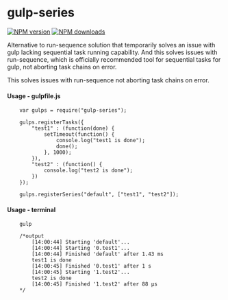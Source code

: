 gulp-series
===============
[![NPM version](https://badge.fury.io/js/gulp-series.svg)](https://badge.fury.io/js/gulp-series)
[![NPM downloads](https://img.shields.io/npm/dm/gulp-series.svg?style=flat)](https://www.npmjs.org/package/gulp-series)

Alternative to run-sequence solution that temporarily solves an issue with gulp lacking sequential task running capability. And this solves issues with run-sequence, which is officially recommended tool for sequential tasks for gulp, not aborting task chains on error.

This solves issues with run-sequence not aborting task chains on error.

#### Usage - gulpfile.js

		var gulps = require("gulp-series");

		gulps.registerTasks({
			"test1" : (function(done) {
				setTimeout(function() {
					console.log("test1 is done");
					done();
				}, 1000);
			}),
			"test2" : (function() {
				console.log("test2 is done");
			})
		});

		gulps.registerSeries("default", ["test1", "test2"]);


#### Usage - terminal

		gulp

		/*output
			[14:00:44] Starting 'default'...
			[14:00:44] Starting '0.test1'...
			[14:00:44] Finished 'default' after 1.43 ms
			test1 is done
			[14:00:45] Finished '0.test1' after 1 s
			[14:00:45] Starting '1.test2'...
			test2 is done
			[14:00:45] Finished '1.test2' after 88 μs
		*/
